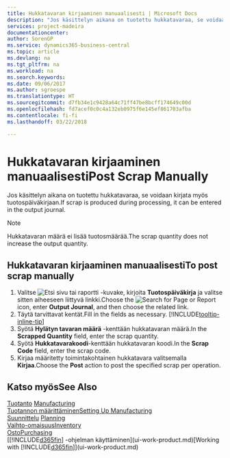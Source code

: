 ```yaml
---
title: Hukkatavaran kirjaaminen manuaalisesti | Microsoft Docs
description: "Jos käsittelyn aikana on tuotettu hukkatavaraa, se voidaan syöttää myös tuotospäiväkirjaan. Huomaa, että hukkatavaran määrä ei lisää tuotosmäärää."
services: project-madeira
documentationcenter: 
author: SorenGP
ms.service: dynamics365-business-central
ms.topic: article
ms.devlang: na
ms.tgt_pltfrm: na
ms.workload: na
ms.search.keywords: 
ms.date: 09/06/2017
ms.author: sgroespe
ms.translationtype: HT
ms.sourcegitcommit: d7fb34e1c9428a64c71ff47be8bcff174649c00d
ms.openlocfilehash: fd7acef0c0c4a132eb0975f6e145ef861703afba
ms.contentlocale: fi-fi
ms.lasthandoff: 03/22/2018

---
```

# <a name="post-scrap-manually"></a><span data-ttu-id="16741-104">Hukkatavaran kirjaaminen manuaalisesti</span><span class="sxs-lookup"><span data-stu-id="16741-104">Post Scrap Manually</span></span>
<span data-ttu-id="16741-105">Jos käsittelyn aikana on tuotettu hukkatavaraa, se voidaan kirjata myös tuotospäiväkirjaan.</span><span class="sxs-lookup"><span data-stu-id="16741-105">If scrap is produced during processing, it can be entered in the output journal.</span></span> 

> [!NOTE]
> <span data-ttu-id="16741-106">Hukkatavaran määrä ei lisää tuotosmäärää.</span><span class="sxs-lookup"><span data-stu-id="16741-106">The scrap quantity does not increase the output quantity.</span></span>  

## <a name="to-post-scrap-manually"></a><span data-ttu-id="16741-107">Hukkatavaran kirjaaminen manuaalisesti</span><span class="sxs-lookup"><span data-stu-id="16741-107">To post scrap manually</span></span>  
1. <span data-ttu-id="16741-108">Valitse ![Etsi sivu tai raportti](media/ui-search/search_small.png "Etsi sivu tai raportti -kuvake") -kuvake, kirjoita **Tuotospäiväkirja** ja valitse sitten aiheeseen liittyvä linkki.</span><span class="sxs-lookup"><span data-stu-id="16741-108">Choose the ![Search for Page or Report](media/ui-search/search_small.png "Search for Page or Report icon") icon, enter **Output Journal**, and then choose the related link.</span></span>  
2. <span data-ttu-id="16741-109">Täytä tarvittavat kentät.</span><span class="sxs-lookup"><span data-stu-id="16741-109">Fill in the fields as necessary.</span></span> [!INCLUDE[tooltip-inline-tip](includes/tooltip-inline-tip_md.md)]  
3. <span data-ttu-id="16741-110">Syötä **Hylätyn tavaran määrä** -kenttään hukkatavaran määrä.</span><span class="sxs-lookup"><span data-stu-id="16741-110">In the **Scrapped Quantity** field, enter the scrap quantity.</span></span>  
4. <span data-ttu-id="16741-111">Syötä **Hukkatavarakoodi**-kenttään hukkatavaran koodi.</span><span class="sxs-lookup"><span data-stu-id="16741-111">In the **Scrap Code** field, enter the scrap code.</span></span>  
5. <span data-ttu-id="16741-112">Kirjaa määritetty toimintakohtainen hukkatavara valitsemalla **Kirjaa**.</span><span class="sxs-lookup"><span data-stu-id="16741-112">Choose the **Post** action to post the specified scrap per operation.</span></span>  

## <a name="see-also"></a><span data-ttu-id="16741-113">Katso myös</span><span class="sxs-lookup"><span data-stu-id="16741-113">See Also</span></span>  
<span data-ttu-id="16741-114">[Tuotanto](production-manage-manufacturing.md)  </span><span class="sxs-lookup"><span data-stu-id="16741-114">[Manufacturing](production-manage-manufacturing.md)  </span></span>  
[<span data-ttu-id="16741-115">Tuotannon määrittäminen</span><span class="sxs-lookup"><span data-stu-id="16741-115">Setting Up Manufacturing</span></span>](production-configure-production-processes.md)  
<span data-ttu-id="16741-116">[Suunnittelu](production-planning.md)    </span><span class="sxs-lookup"><span data-stu-id="16741-116">[Planning](production-planning.md)    </span></span>  
[<span data-ttu-id="16741-117">Vaihto-omaisuus</span><span class="sxs-lookup"><span data-stu-id="16741-117">Inventory</span></span>](inventory-manage-inventory.md)  
[<span data-ttu-id="16741-118">Osto</span><span class="sxs-lookup"><span data-stu-id="16741-118">Purchasing</span></span>](purchasing-manage-purchasing.md)  
<span data-ttu-id="16741-119">[[!INCLUDE[d365fin](includes/d365fin_md.md)] -ohjelman käyttäminen](ui-work-product.md)</span><span class="sxs-lookup"><span data-stu-id="16741-119">[Working with [!INCLUDE[d365fin](includes/d365fin_md.md)]](ui-work-product.md)</span></span>

